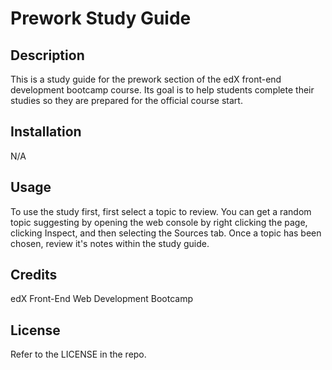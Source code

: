 # Prework Study Guide

## Description

This is a study guide for the prework section of the edX front-end development bootcamp course. Its goal is to help students complete their studies so they are prepared for the official course start.

## Installation

N/A

## Usage

To use the study first, first select a topic to review. You can get a random topic suggesting by opening the web console by right clicking the page, clicking Inspect, and then selecting the Sources tab. Once a topic has been chosen, review it's notes within the study guide.

## Credits

edX Front-End Web Development Bootcamp

## License

Refer to the LICENSE in the repo.